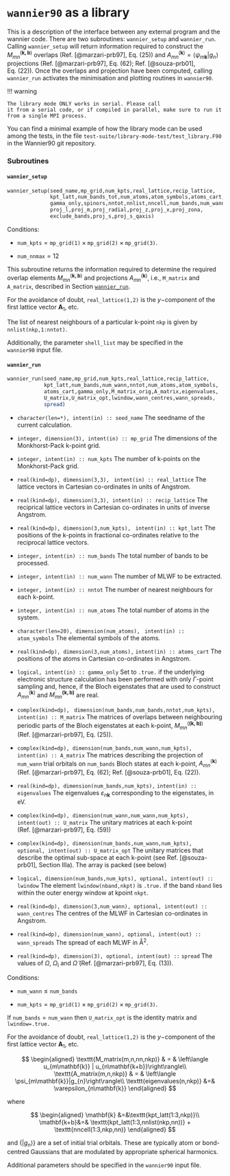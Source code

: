 # `wannier90` as a library

This is a description of the interface between any external program and
the wannier code. There are two subroutines: `wannier_setup` and
`wannier_run`. Calling `wannier_setup` will return information required
to construct the $M_{mn}^{(\mathbf{k,b})}$ overlaps
(Ref. [@marzari-prb97], Eq. (25)) and
$A_{mn}^{(\mathbf{k})}=\left\langle
  \psi_{m\mathbf{k}}|g_{n}\right\rangle$ projections
(Ref. [@marzari-prb97], Eq. (62); Ref. [@souza-prb01], Eq. (22)). Once
the overlaps and projection have been computed, calling `wannier_run`
activates the minimisation and plotting routines in `wannier90`.


!!! warning

    The library mode ONLY works in serial. Please call
    it from a serial code, or if compiled in parallel, make sure to run it
    from a single MPI process.

You can find a minimal example of how the library mode can be used among
the tests, in the file `test-suite/library-mode-test/test_library.F90`
in the Wannier90 git repository.

### Subroutines

#### `wannier_setup`

```fortran
wannier_setup(seed_name,mp_grid,num_kpts,real_lattice,recip_lattice,
              kpt_latt,num_bands_tot,num_atoms,atom_symbols,atoms_cart,
              gamma_only,spinors,nntot,nnlist,nncell,num_bands,num_wann,proj_site,
              proj_l,proj_m,proj_radial,proj_z,proj_x,proj_zona,
              exclude_bands,proj_s,proj_s_qaxis)
```

Conditions:

-   $\texttt{num_kpts} = \texttt{mp_grid(1)} \times \texttt{mp_grid(2)}
    \times \texttt{mp_grid(3)}$.

-   $\texttt{num_nnmax} = 12$

This subroutine returns the information required to determine the
required overlap elements $M_{mn}^{(\mathbf{k,b})}$ and projections
$A_{mn}^{(\mathbf{k})}$, i.e., `M_matrix` and `A_matrix`, described in
Section [`wannier_run`](#wannier_run).

For the avoidance of doubt, `real_lattice(1,2)` is the $y-$component of
the first lattice vector $\mathbf{A}_{1}$, etc.

The list of nearest neighbours of a particular k-point `nkp` is given by
`nnlist(nkp,1:nntot)`.

Additionally, the parameter `shell_list` may be specified in the
`wannier90` input file.

#### `wannier_run`

```fortran
wannier_run(seed_name,mp_grid,num_kpts,real_lattice,recip_lattice,
            kpt_latt,num_bands,num_wann,nntot,num_atoms,atom_symbols,
            atoms_cart,gamma_only,M_matrix_orig,A_matrix,eigenvalues,
            U_matrix,U_matrix_opt,lwindow,wann_centres,wann_spreads,
            spread)
```

-   `character(len=*), intent(in) :: seed_name`
    The seedname of the current calculation.

-   `integer, dimension(3), intent(in) :: mp_grid`
    The dimensions of the Monkhorst-Pack k-point grid.

-   `integer, intent(in) :: num_kpts`
    The number of k-points on the Monkhorst-Pack grid.

-   `real(kind=dp), dimension(3,3),` ` intent(in) :: real_lattice`
    The lattice vectors in Cartesian co-ordinates in units of Angstrom.

-   `real(kind=dp), dimension(3,3), intent(in) :: recip_lattice`
    The reciprical lattice vectors in Cartesian co-ordinates in units of
    inverse Angstrom.

-   `real(kind=dp), dimension(3,num_kpts),` ` intent(in) :: kpt_latt`
    The positions of the k-points in fractional co-ordinates relative to
    the reciprocal lattice vectors.

-   `integer, intent(in) :: num_bands`
    The total number of bands to be processed.

-   `integer, intent(in) :: num_wann`
    The number of MLWF to be extracted.

-   `integer, intent(in) :: nntot`
    The number of nearest neighbours for each k-point.

-   `integer, intent(in) :: num_atoms`
    The total number of atoms in the system.

-   `character(len=20), dimension(num_atoms),`
    ` intent(in) :: atom_symbols`
    The elemental symbols of the atoms.

-   `real(kind=dp), dimension(3,num_atoms),` `intent(in) :: atoms_cart`
    The positions of the atoms in Cartesian co-ordinates in Angstrom.

-   `logical, intent(in) :: gamma_only`
    Set to `.true.` if the underlying electronic structure calculation
    has been performed with only $\Gamma$-point sampling and, hence, if
    the Bloch eigenstates that are used to construct
    $A_{mn}^{(\mathbf{k})}$ and $M_{mn}^{\mathbf{(k,b)}}$ are real.

-   `complex(kind=dp),`
    ` dimension(num_bands,num_bands,nntot,num_kpts),`
    `                  intent(in) :: M_matrix`
    The matrices of overlaps between neighbouring periodic parts of the
    Bloch eigenstates at each k-point, $M_{mn}^{(\mathbf{(k,b)})}$
    (Ref. [@marzari-prb97], Eq. (25)).

-   `complex(kind=dp), dimension(num_bands,num_wann,num_kpts),`
    `                  intent(in) :: A_matrix`
    The matrices describing the projection of `num_wann` trial orbitals
    on `num_bands` Bloch states at each k-point, $A_{mn}^{(\mathbf{k})}$
    (Ref. [@marzari-prb97], Eq. (62); Ref. [@souza-prb01], Eq. (22)).

-   `real(kind=dp), dimension(num_bands,num_kpts),`
    `intent(in) :: eigenvalues`
    The eigenvalues $\varepsilon_{n\mathbf{k}}$ corresponding to the
    eigenstates, in eV.

-   `complex(kind=dp), dimension(num_wann,num_wann,num_kpts),`
    `                  intent(out) :: U_matrix`
    The unitary matrices at each k-point (Ref. [@marzari-prb97],
    Eq. (59))

-   `complex(kind=dp), dimension(num_bands,num_wann,num_kpts),`
    `               optional, intent(out) :: U_matrix_opt`
    The unitary matrices that describe the optimal sub-space at each
    k-point (see Ref. [@souza-prb01], Section IIIa). The array is packed
    (see below)

-   `logical, dimension(num_bands,num_kpts), optional, intent(out) :: lwindow`
    The element `lwindow(nband,nkpt)` is `.true.` if the band `nband`
    lies within the outer energy window at kpoint `nkpt`.

-   `real(kind=dp), dimension(3,num_wann), optional, intent(out) :: wann_centres`
    The centres of the MLWF in Cartesian co-ordinates in Angstrom.

-   `real(kind=dp), dimension(num_wann), optional, intent(out) :: wann_spreads`
    The spread of each MLWF in Å$^{2}$.

-   `real(kind=dp), dimension(3), optional, intent(out) ::` `spread`
    The values of $\Omega$, $\Omega_{\mathrm{I}}$ and $\tilde{\Omega}$
    (Ref. [@marzari-prb97], Eq. (13)).

Conditions:

-   $\texttt{num_wann} \le \texttt{num_bands}$

-   $\texttt{num_kpts} = \texttt{mp_grid(1)} \times \texttt{mp_grid(2)}
    \times \texttt{mp_grid(3)}$.

If $\texttt{num_bands} = \texttt{num_wann}$ then `U_matrix_opt` is the
identity matrix and `lwindow=.true.`

For the avoidance of doubt, `real_lattice(1,2)` is the $y-$component of
the first lattice vector $\mathbf{A}_{1}$, etc.

$$
\begin{aligned}
\texttt{M_matrix(m,n,nn,nkp)} & = & \left\langle u_{m\mathbf{k}} |
u_{n\mathbf{k+b}}\right\rangle\\
\texttt{A_matrix(m,n,nkp)} & = &
\left\langle \psi_{m\mathbf{k}}|g_{n}\right\rangle\\
\texttt{eigenvalues(n,nkp)} &=& \varepsilon_{n\mathbf{k}}
\end{aligned}
$$

where

$$
\begin{aligned}
\mathbf{k} &=&\texttt{kpt_latt(1:3,nkp)}\\
\mathbf{k+b}&=& \texttt{kpt_latt(1:3,nnlist(nkp,nn))} +
\texttt{nncell(1:3,nkp,nn)} 
\end{aligned}
$$

and $\left\{|g_{n}\rangle\right\}$ are a set of initial
trial orbitals. These are typically atom or bond-centred Gaussians that
are modulated by appropriate spherical harmonics.

Additional parameters should be specified in the `wannier90` input file.
